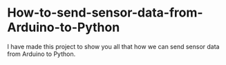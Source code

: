 # How-to-send-sensor-data-from-Arduino-to-Python
I have made this project to show you all that how we can send sensor data from Arduino to Python. 
